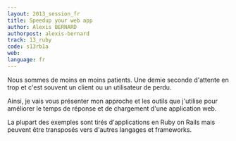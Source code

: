 ```yaml
---
layout: 2013_session_fr
title: Speedup your web app
author: Alexis BERNARD
authorpost: alexis-bernard
track: 13_ruby
code: s13rb1a
web:
language: fr
---
```


Nous sommes de moins en moins patients. Une demie seconde d'attente en trop et c'est souvent un client ou un utilisateur de perdu.

Ainsi, je vais vous présenter mon approche et les outils que j'utilise pour améliorer le temps de réponse et de chargement d'une application web.

La plupart des exemples sont tirés d'applications en Ruby on Rails mais peuvent être transposés vers d'autres langages et frameworks.